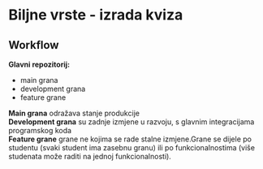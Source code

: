 # Biljne vrste - izrada kviza

## Workflow

**Glavni repozitorij:**
* main grana 
* development grana
* feature grane

**Main grana** odražava stanje produkcije  
**Development grana** su zadnje izmjene u razvoju, s glavnim integracijama programskog koda  
**Feature grane** grane ne kojima se rade stalne izmjene.Grane se dijele po studentu (svaki student ima zasebnu granu) ili po funkcionalnostima (više studenata može raditi na jednoj funkcionalnosti).  


